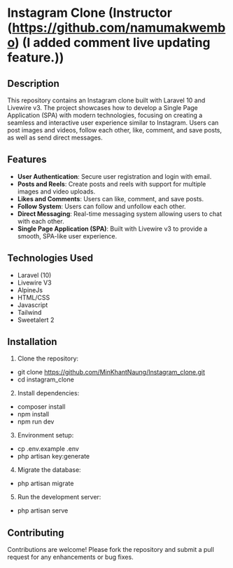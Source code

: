 
# Instagram Clone (Instructor (https://github.com/namumakwembo) (I added comment live updating feature.))

## Description

This repository contains an Instagram clone built with Laravel 10 and Livewire v3. The project showcases how to develop a Single Page Application (SPA) with modern technologies, focusing on creating a seamless and interactive user experience similar to Instagram. Users can post images and videos, follow each other, like, comment, and save posts, as well as send direct messages.

## Features

- **User Authentication**: Secure user registration and login with email.
- **Posts and Reels**: Create posts and reels with support for multiple images and video uploads.
- **Likes and Comments**: Users can like, comment, and save posts.
- **Follow System**: Users can follow and unfollow each other.
- **Direct Messaging**: Real-time messaging system allowing users to chat with each other.
- **Single Page Application (SPA)**: Built with Livewire v3 to provide a smooth, SPA-like user experience.

## Technologies Used 

- Laravel (10)
- Livewire V3
- AlpineJs
- HTML/CSS
- Javascript
- Tailwind
- Sweetalert 2

## Installation

1. Clone the repository:
- git clone https://github.com/MinKhantNaung/Instagram_clone.git
- cd instagram_clone

2. Install dependencies:
- composer install
- npm install
- npm run dev

3. Environment setup:
- cp .env.example .env
- php artisan key:generate

4. Migrate the database:
- php artisan migrate

5. Run the development server:
- php artisan serve

## Contributing
Contributions are welcome! Please fork the repository and submit a pull request for any enhancements or bug fixes.

